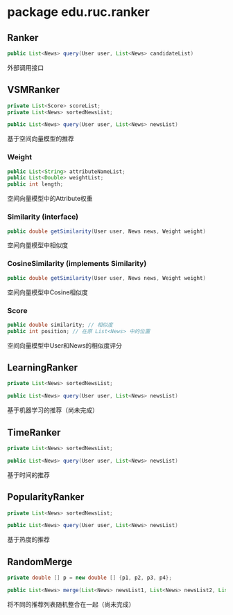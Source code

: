 # package edu.ruc.ranker

## Ranker
```java
public List<News> query(User user, List<News> candidateList)
```
外部调用接口

## VSMRanker
```java
private List<Score> scoreList;
private List<News> sortedNewsList;

public List<News> query(User user, List<News> newsList)
```
基于空间向量模型的推荐

### Weight
```java
public List<String> attributeNameList;
public List<Double> weightList;
public int length;
```
空间向量模型中的Attribute权重

### Similarity (interface)
```java
public double getSimilarity(User user, News news, Weight weight)
```
空间向量模型中相似度

### CosineSimilarity (implements Similarity)
```java
public double getSimilarity(User user, News news, Weight weight)
```
空间向量模型中Cosine相似度

### Score
```java
public double similarity; // 相似度
public int position; // 在原 List<News> 中的位置
```
空间向量模型中User和News的相似度评分

## LearningRanker
```java
private List<News> sortedNewsList;

public List<News> query(User user, List<News> newsList)
```
基于机器学习的推荐（尚未完成）

## TimeRanker
```java
private List<News> sortedNewsList;

public List<News> query(User user, List<News> newsList)
```
基于时间的推荐

## PopularityRanker
```java
private List<News> sortedNewsList;

public List<News> query(User user, List<News> newsList)
```
基于热度的推荐

## RandomMerge
```java
private double [] p = new double [] {p1, p2, p3, p4};

public List<News> merge(List<News> newsList1, List<News> newsList2, List<News> newsList3, List<News> newsList4)
```
将不同的推荐列表随机整合在一起（尚未完成）
